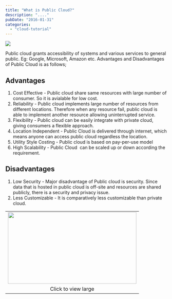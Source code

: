 ```yaml
---
title: "What is Public Cloud?"
description: "...."
pubDate: "2016-01-31"
categories: 
  - "cloud-tutorial"
---
```


[![](/images/Public%2BCloud.jpg)](http://4.bp.blogspot.com/-amIK5xJh__U/Vq41_d67NTI/AAAAAAAACrU/3Fgx12yilkc/s1600/Public%2BCloud.jpg)

  
Public cloud grants accessibility of systems and various services to general public. Eg: Google, Microsoft, Amazon etc. Advantages and Disadvantages of Public Cloud is as follows;  
  

## Advantages

1. Cost Effective - Public cloud share same resources with large number of consumer. So it is avialable for low cost.
2. Reliability - Public cloud implements large number of resources from different locations. Therefore when any resource fail, public cloud is able to implement another resource allowing uninterrupted service.
3. Flexibility - Public cloud can be easily integrate with private cloud, giving consumers a flexible approach.
4. Location Independent - Public Cloud is delivered through internet, which means anyone can access public cloud regardless the location.
5. Utility Style Costing - Public cloud is based on pay-per-use model
6. High Scalability - Public Cloud  can be scaled up or down according the requirement.

  

## Disadvantages 

1. Low Security - Major disadvantage of Public cloud is security. Since data that is hosted in public cloud is off-site and resources are shared publicly, there is a security and privacy issue.
2. Less Customizable - It is comparatively less customizable than private cloud.

  

<table align="center" cellpadding="0" cellspacing="0" style="margin-left: auto; margin-right: auto; text-align: center;"><tbody><tr><td style="text-align: center;"><a href="http://3.bp.blogspot.com/-bfk8vuyRpbU/VrI7_uxDHnI/AAAAAAAACtQ/bsVxEv1P_7s/s1600/public-cloud-model.png" style="margin-left: auto; margin-right: auto;"><img border="0" height="223" src="images/public-cloud-model.png" width="400"></a></td></tr><tr><td style="text-align: center;">Click to view large</td></tr></tbody></table>
